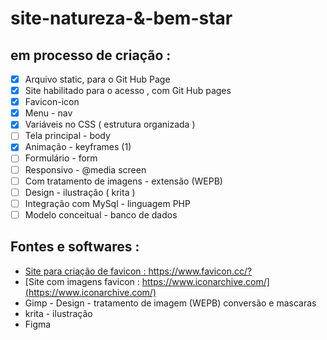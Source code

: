 # site-natureza-&-bem-star
## em processo de criação :

 - [x] Arquivo static, para o Git Hub Page
 - [x] Site habilitado para o acesso , com Git Hub pages
 - [x] Favicon-icon
 - [x] Menu - nav
 - [x] Variáveis no CSS ( estrutura organizada ) 
 - [ ] Tela principal - body 
 - [x] Animação - keyframes (1)
 - [ ] Formulário - form
 - [ ] Responsivo - @media screen 
 - [ ] Com tratamento de imagens - extensão (WEPB)
 - [ ] Design - ilustração ( krita )
 - [ ] Integração com MySql - linguagem PHP
 - [ ] Modelo conceitual - banco de dados

## Fontes e softwares :
* [Site para criação de favicon : https://www.favicon.cc/? ](https://www.favicon.cc/?)
* [Site com imagens favicon : https://www.iconarchive.com/](https://www.iconarchive.com/)
* Gimp - Design - tratamento de imagem (WEPB) conversão e mascaras 
* krita - ilustração
* Figma
  

